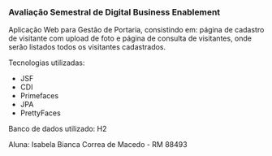 <h3>Avaliação Semestral de Digital Business Enablement</h3>

Aplicação Web para Gestão de Portaria, consistindo em: página de cadastro de visitante com upload de foto e página de consulta de visitantes, onde serão listados todos os visitantes cadastrados.


Tecnologias utilizadas:
<ul>
  <li>JSF</li>
  <li>CDI</li>
  <li>Primefaces</li>
  <li>JPA</li>
  <li>PrettyFaces</li>  
</ul>

Banco de dados utilizado: H2


Aluna: Isabela Bianca Correa de Macedo - RM 88493
